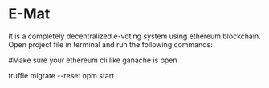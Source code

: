 # E-Mat
It is a completely decentralized e-voting system using ethereum blockchain. Open project file in terminal and run the following commands:

#Make sure your ethereum cli like ganache is open

truffle migrate --reset
npm start
